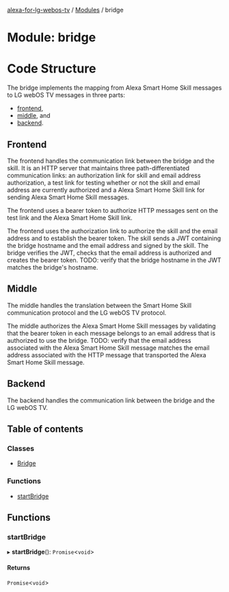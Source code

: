 [alexa-for-lg-webos-tv](../README.md) / [Modules](../modules.md) / bridge

# Module: bridge

# Code Structure

The bridge implements the mapping from Alexa Smart Home Skill messages to LG
webOS TV messages in three parts:

- [frontend](#frontend),
- [middle](#middle), and
- [backend](#backend).

## Frontend

The frontend handles the communication link between the bridge and the skill.
It is an HTTP server that maintains three path-differentiated communication
links: an authorization link for skill and email address authorization, a
test link for testing whether or not the skill and email address are
currently authorized and a Alexa Smart Home Skill link for sending Alexa
Smart Home Skill messages.

The frontend uses a bearer token to authorize HTTP messages sent on the test
link and the Alexa Smart Home Skill link.

The frontend uses the authorization link to authorize the skill and the email
address and to establish the bearer token. The skill sends a JWT containing
the bridge hostname and the email address and signed by the skill. The bridge
verifies the JWT, checks that the email address is authorized and creates the
bearer token. TODO: verify that the bridge hostname in the JWT matches the
bridge's hostname.

## Middle

The middle handles the translation between the Smart Home Skill communication
protocol and the LG webOS TV protocol.

The middle authorizes the Alexa Smart Home Skill messages by validating that
the bearer token in each message belongs to an email address that is
authorized to use the bridge. TODO: verify that the email address associated
with the Alexa Smart Home Skill message matches the email address associated
with the HTTP message that transported the Alexa Smart Home Skill message.

## Backend

The backend handles the communication link between the bridge and the LG
webOS TV.

## Table of contents

### Classes

- [Bridge](../classes/bridge.Bridge.md)

### Functions

- [startBridge](bridge.md#startbridge)

## Functions

### startBridge

▸ **startBridge**(): `Promise`\<`void`\>

#### Returns

`Promise`\<`void`\>

